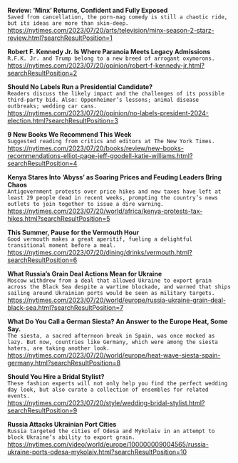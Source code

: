 **Review: ‘Minx’ Returns, Confident and Fully Exposed**\
`Saved from cancellation, the porn-mag comedy is still a chaotic ride, but its ideas are more than skin-deep.`\
https://nytimes.com/2023/07/20/arts/television/minx-season-2-starz-review.html?searchResultPosition=1

**Robert F. Kennedy Jr. Is Where Paranoia Meets Legacy Admissions**\
`R.F.K. Jr. and Trump belong to a new breed of arrogant oxymorons.`\
https://nytimes.com/2023/07/20/opinion/robert-f-kennedy-jr.html?searchResultPosition=2

**Should No Labels Run a Presidential Candidate?**\
`Readers discuss the likely impact and the challenges of its possible third-party bid. Also: Oppenheimer’s lessons; animal disease outbreaks; wedding car cans.`\
https://nytimes.com/2023/07/20/opinion/no-labels-president-2024-election.html?searchResultPosition=3

**9 New Books We Recommend This Week**\
`Suggested reading from critics and editors at The New York Times.`\
https://nytimes.com/2023/07/20/books/review/new-books-recommendations-elliot-page-jeff-goodell-katie-williams.html?searchResultPosition=4

**Kenya Stares Into ‘Abyss’ as Soaring Prices and Feuding Leaders Bring Chaos**\
`Antigovernment protests over price hikes and new taxes have left at least 29 people dead in recent weeks, prompting the country’s news outlets to join together to issue a dire warning.`\
https://nytimes.com/2023/07/20/world/africa/kenya-protests-tax-hikes.html?searchResultPosition=5

**This Summer, Pause for the Vermouth Hour**\
`Good vermouth makes a great aperitif, fueling a delightful transitional moment before a meal.`\
https://nytimes.com/2023/07/20/dining/drinks/vermouth.html?searchResultPosition=6

**What Russia’s Grain Deal Actions Mean for Ukraine**\
`Moscow withdrew from a deal that allowed Ukraine to export grain across the Black Sea despite a wartime blockade, and warned that ships sailing around Ukrainian ports would be seen as military targets.`\
https://nytimes.com/2023/07/20/world/europe/russia-ukraine-grain-deal-black-sea.html?searchResultPosition=7

**What Do You Call a German Siesta? An Answer to the Europe Heat, Some Say.**\
`The siesta, a sacred afternoon break in Spain, was once mocked as lazy. But now, countries like Germany, which were among the siesta haters, are taking another look.`\
https://nytimes.com/2023/07/20/world/europe/heat-wave-siesta-spain-germany.html?searchResultPosition=8

**Should You Hire a Bridal Stylist?**\
`These fashion experts will not only help you find the perfect wedding day look, but also curate a collection of ensembles for related events.`\
https://nytimes.com/2023/07/20/style/wedding-bridal-stylist.html?searchResultPosition=9

**Russia Attacks Ukrainian Port Cities**\
`Russia targeted the cities of Odesa and Mykolaiv in an attempt to block Ukraine’s ability to export grain.`\
https://nytimes.com/video/world/europe/100000009004565/russia-ukraine-ports-odesa-mykolaiv.html?searchResultPosition=10


